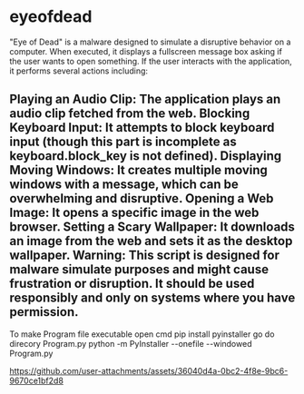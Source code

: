 # eyeofdead
"Eye of Dead" is a malware designed to simulate a disruptive behavior on a computer. When executed, it displays a fullscreen message box asking if the user wants to open something. If the user interacts with the application, it performs several actions including:

Playing an Audio Clip: The application plays an audio clip fetched from the web.
Blocking Keyboard Input: It attempts to block keyboard input (though this part is incomplete as keyboard.block_key is not defined).
Displaying Moving Windows: It creates multiple moving windows with a message, which can be overwhelming and disruptive.
Opening a Web Image: It opens a specific image in the web browser.
Setting a Scary Wallpaper: It downloads an image from the web and sets it as the desktop wallpaper.
Warning: This script is designed for malware simulate purposes and might cause frustration or disruption. It should be used responsibly and only on systems where you have permission.
-----------------------------------------------------------------------------------
To make Program file executable
open cmd
pip install pyinstaller
go do direcory Program.py
python -m PyInstaller --onefile --windowed Program.py  

https://github.com/user-attachments/assets/36040d4a-0bc2-4f8e-9bc6-9670ce1bf2d8
